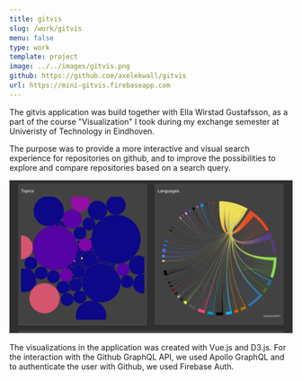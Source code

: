 ```yaml
---
title: gitvis
slug: /work/gitvis
menu: false
type: work
template: project
image: ../../images/gitvis.png
github: https://github.com/axelekwall/gitvis
url: https://mini-gitvis.firebaseapp.com
---
```

The gitvis application was build together with Ella Wirstad Gustafsson, as a part of the course "Visualization" I took during my exchange semester at Univeristy of Technology in Eindhoven. 

The purpose was to provide a more interactive and visual search experience for repositories on github, and to improve the possibilities to explore and compare repositories based on a search query.

![picture 1](../../images/gitvis2.png)

The visualizations in the application was created with Vue.js and D3.js. For the interaction with the Github GraphQL API, we used Apollo GraphQL and to authenticate the user with Github, we used Firebase Auth.
